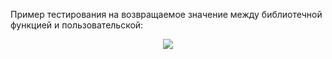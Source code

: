 Пример тестирования на возвращаемое значение между библиотечной функцией и пользовательской:
<p align="center">
  <img src="https://github.com/Macc0de/C_collection/assets/138070020/1c8538e1-0bd5-4f89-84fc-cd0beee63283">
</p>

